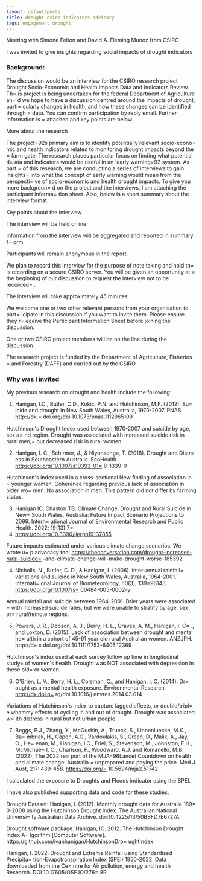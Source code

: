 ```yaml
---
layout: defaultposts
title: drought-csiro-indicators-advisory
tags: engagement drought
---
```


Meeting with Simone Felton and David A. Fleming Munoz from CSIRO

I was invited to give insights regarding social impacts of drought indicators

### Background:

The discussion would be an interview for the CSIRO research project Drought Socio-Economic and Health Impacts Data and Indicators Review. Th=
is project is being undertaken for the federal Department of Agriculture an=
d we hope to have a discussion centred around the impacts of drought, parti=
cularly changes in health, and how these changes can be identified through =
data. You can confirm participation by reply email. Further information is =
attached and key points are below.



More about the research

The project=92s primary aim is to identify potentially relevant socio-econo=
mic and health indicators related to monitoring drought impacts beyond the =
farm gate. The research places particular focus on finding what potential d=
ata and indicators would be useful in an 'early warning=92 system. As part =
of this research, we are conducting a series of interviews to gain insights=
 into what the concept of early warning would mean from the perspecti=
ve of socio-economic and health drought impacts. To give you more backgroun=
d on the project and the interviews, I am attaching the participant informa=
tion sheet. Also, below is a short summary about the interview format.



Key points about the interview

The interview will be held online.

Information from the interview will be aggregated and reported in summary f=
orm.

Participants will remain anonymous in the report.

We plan to record this interview for the purpose of note taking and hold th=
is recording on a secure CSIRO server. You will be given an opportunity at =
the beginning of our discussion to request the interview not to be recorded=
.

The interview will take approximately 45 minutes.

We welcome one or two other relevant persons from your organisation to part=
icipate in this discussion if you want to invite them. Please ensure they r=
eceive the Participant Information Sheet before joining the discussion.

One or two CSIRO project members will be on the line during the discussion.

The research project is funded by the Department of Agriculture, Fisheries =
and Forestry (DAFF) and carried out by the CSIRO


### Why was I invited



My previous research on drought and health include the following:



1. Hanigan, I.C., Butler, C.D., Kokic, P.N. and Hutchinson, M.F. (2012). Su=
icide and drought in New South Wales, Australia, 1970-2007. PNAS http://dx.=
doi.org/doi:10.1073/pnas.1112965109

Hutchinson's Drought Index used between 1970-2007 and suicide by age, sex a=
nd region. Drought was associated with increased suicide risk in rural men,=
 but decreased risk in rural women.



2. Hanigan, I. C., Schirmer, J., & Niyonsenga, T. (2018). Drought and Distr=
ess in Southeastern Australia. EcoHealth. https://doi.org/10.1007/s10393-01=
8-1339-0

Hutchinson's index used in a cross-sectional New finding of association in =
younger women. Coherence regarding previous lack of association in older wo=
men. No association in men. This pattern did not differ by farming status.



3. Hanigan IC, Chaston TB. Climate Change, Drought and Rural Suicide in New=
 South Wales, Australia: Future Impact Scenario Projections to 2099. Intern=
ational Journal of Environmental Research and Public Health. 2022; 19(13):7=
855. https://doi.org/10.3390/ijerph19137855

Future impacts estimated under various climate change scenarios. We wrote u=
p advocacy too: https://theconversation.com/drought-increases-rural-suicide=
-and-climate-change-will-make-drought-worse-185392



4. Nicholls, N., Butler, C. D., & Hanigan, I. (2006). Inter-annual rainfall=
 variations and suicide in New South Wales, Australia, 1964-2001. Internati=
onal Journal of Biometeorology, 50(3), 139=96143. https://doi.org/10.1007/s=
00484-005-0002-y

Annual rainfall and suicide between 1964-2001. Drier years were associated =
with increased suicide rates, but we were unable to stratify by age, sex or=
 rural/remote regions.



5. Powers, J. R., Dobson, A. J., Berry, H. L., Graves, A. M., Hanigan, I. C=
., and Loxton, D. (2015). Lack of association between drought and mental he=
alth in a cohort of 45-61 year old rural Australian women. ANZJPH. http://d=
x.doi.org/doi:10.1111/1753-6405.12369

Hutchinson's index used at each survey follow up time in longitudinal study=
 of women's health. Drought was NOT associated with depression in these old=
er women.



6. O'Brien, L. V., Berry, H. L., Coleman, C., and Hanigan, I. C. (2014). Dr=
ought as a mental health exposure. Environmental Research,  http://dx.doi.o=
rg/doi:10.1016/j.envres.2014.03.014

Variations of Hutchinson's index to capture lagged effects, or double/tripl=
e whammy effects of cycling in and out of drought. Drought was associated w=
ith distress in rural but not urban people.



7. Beggs, P.J., Zhang, Y., McGushin, A., Trueck, S., Linnenluecke, M.K., Ba=
mbrick, H., Capon, A.G., Vardoulakis, S., Green, D., Malik, A., Jay, O., He=
enan, M., Hanigan, I.C., Friel, S., Stevenson, M., Johnston, F.H., McMichae=
l, C., Charlson, F., Woodward, A.J. and Romanello, M.B. (2022), The 2022 re=
port of the MJA=96Lancet Countdown on health and climate change: Australia =
unprepared and paying the price. Med J Aust, 217: 439-458. https://doi.org/=
10.5694/mja2.51742

I calculated the exposure to Droughts and Floods indicator using the SPEI.





I have also published supporting data and code for these studies.



Drought Dataset: Hanigan, I. (2012). Monthly drought data for Australia 189=
0-2008 using the Hutchinson Drought Index. The Australian National Universi=
ty Australian Data Archive. doi:10.4225/13/50BBFD7E6727A



Drought software package: Hanigan, IC. 2012. The Hutchinson Drought Index A=
lgorithm [Computer Software].  https://github.com/ivanhanigan/HutchinsonDro=
ughtIndex



Hanigan, I. 2022. Drought and Extreme Rainfall using Standardised Precipita=
tion-Evapotranspiration Index (SPEI) 1950-2022. Data downloaded from the Ce=
ntre for Air pollution, energy and health Research. DOI 10.17605/OSF.IO/276=
8R
